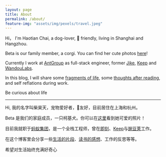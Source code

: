 ```yaml
---
layout: page
title: About
permalink: /about/
feature-img: "assets/img/pexels/travel.jpeg"
---
```


Hi， I'm Haotian Chai, a dog-lover, 🌈 friendly, living in Shanghai and Hangzhou.

Beta is our family member, a corgi. You can find her cute photos [here](/beta/)!

Currently I work at [AntGroup](https://www.antgroup.com/en) as full-stack engineer, former [Jike](https://okjike.com/), [Keep](https://www.keepkeep.com/) and [WandouLabs](https://www.wandoujia.com/).

In this blog, I will share some [fragments of life](/tours/), some [thoughts after reading](/tags/#Reading+notes), and self reflations during work.

Be curious about life
<hr />
Hi, 我的名字叫柴昊天，宠物爱好者，🌈友好，目前居住在上海和杭州。

Beta 是我们的家庭成员，一只柯基犬。你可以在[这里](/beta/)看到她可爱的照片！

目前我就职于[蚂蚁集团](https://www.antgroup.com/en)，是一个全栈工程师，曾在[即刻](https://okjike.com/)、[Keep](https://www.keepkeep.com/)与[豌豆荚](https://www.wandoujia.com/)工作。

在这个博客里会分享一些[生活的片段](/tours/)、[读书的感想](/tags/#Reading+notes)、工作的反思等等。

希望对生活始终充满好奇心

